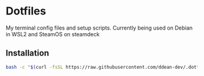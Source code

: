# Dotfiles

My terminal config files and setup scripts. Currently being used on Debian in WSL2 and SteamOS on steamdeck

## Installation
```sh
bash -c "$(curl -fsSL https://raw.githubusercontent.com/ddean-dev/.dotfiles/main/install.sh)"
```
